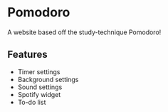 # Pomodoro #

A website based off the study-technique Pomodoro!

## Features ##
- Timer settings
- Background settings
- Sound settings
- Spotify widget
- To-do list

